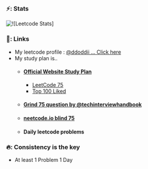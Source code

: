 ### ⚡️: Stats

![![Leetcode Stats]](https://leetcard.jacoblin.cool/ddoddii?theme=light&font=Do%20Hyeon&ext=activity)

### 🔗: Links

- My leetcode profile : [@ddoddii ... Click here](https://leetcode.com/ddoddii/)
- My study plan is..
  - #### [Official Website Study Plan](https://leetcode.com/studyplan/)
    - [LeetCode 75](https://leetcode.com/studyplan/leetcode-75/)
    - [Top 100 Liked](https://leetcode.com/studyplan/top-100-liked/)
  - #### [Grind 75 question by @techinterviewhandbook](https://www.techinterviewhandbook.org/grind75)
  - #### [neetcode.io blind 75](https://neetcode.io/practice)
  - #### Daily leetcode problems

### 🔥: Consistency is the key

- At least 1 Problem 1 Day
